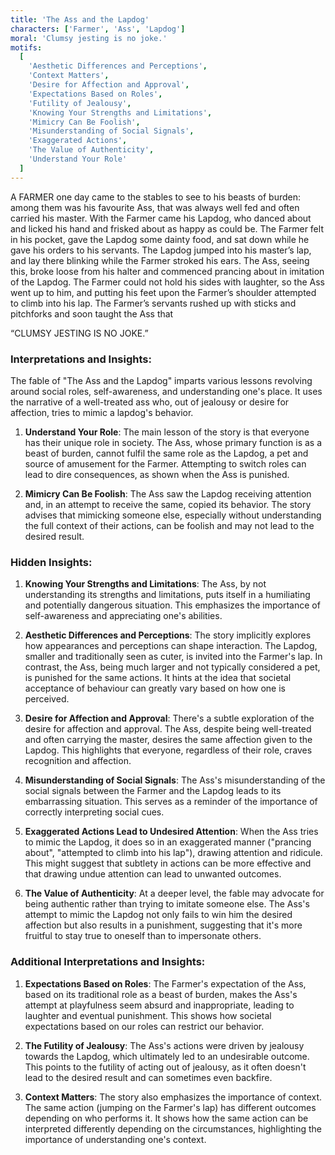 ```yaml
---
title: 'The Ass and the Lapdog'
characters: ['Farmer', 'Ass', 'Lapdog']
moral: 'Clumsy jesting is no joke.'
motifs:
  [
    'Aesthetic Differences and Perceptions',
    'Context Matters',
    'Desire for Affection and Approval',
    'Expectations Based on Roles',
    'Futility of Jealousy',
    'Knowing Your Strengths and Limitations',
    'Mimicry Can Be Foolish',
    'Misunderstanding of Social Signals',
    'Exaggerated Actions',
    'The Value of Authenticity',
    'Understand Your Role'
  ]
---
```


A FARMER one day came to the stables to see to his beasts of burden: among them was his favourite Ass, that was always well fed and often carried his master. With the Farmer came his Lapdog, who danced about and licked his hand and frisked about as happy as could be. The Farmer felt in his pocket, gave the Lapdog some dainty food, and sat down while he gave his orders to his servants. The Lapdog jumped into his master’s lap, and lay there blinking while the Farmer stroked his ears. The Ass, seeing this, broke loose from his halter and commenced prancing about in imitation of the Lapdog. The Farmer could not hold his sides with laughter, so the Ass went up to him, and putting his feet upon the Farmer’s shoulder attempted to climb into his lap. The Farmer’s servants rushed up with sticks and pitchforks and soon taught the Ass that

“CLUMSY JESTING IS NO JOKE.”

### Interpretations and Insights:

The fable of "The Ass and the Lapdog" imparts various lessons revolving around social roles, self-awareness, and understanding one's place. It uses the narrative of a well-treated ass who, out of jealousy or desire for affection, tries to mimic a lapdog's behavior.

1. **Understand Your Role**: The main lesson of the story is that everyone has their unique role in society. The Ass, whose primary function is as a beast of burden, cannot fulfil the same role as the Lapdog, a pet and source of amusement for the Farmer. Attempting to switch roles can lead to dire consequences, as shown when the Ass is punished.

2. **Mimicry Can Be Foolish**: The Ass saw the Lapdog receiving attention and, in an attempt to receive the same, copied its behavior. The story advises that mimicking someone else, especially without understanding the full context of their actions, can be foolish and may not lead to the desired result.

### Hidden Insights:

1. **Knowing Your Strengths and Limitations**: The Ass, by not understanding its strengths and limitations, puts itself in a humiliating and potentially dangerous situation. This emphasizes the importance of self-awareness and appreciating one's abilities.

2. **Aesthetic Differences and Perceptions**: The story implicitly explores how appearances and perceptions can shape interaction. The Lapdog, smaller and traditionally seen as cuter, is invited into the Farmer's lap. In contrast, the Ass, being much larger and not typically considered a pet, is punished for the same actions. It hints at the idea that societal acceptance of behaviour can greatly vary based on how one is perceived.

3. **Desire for Affection and Approval**: There's a subtle exploration of the desire for affection and approval. The Ass, despite being well-treated and often carrying the master, desires the same affection given to the Lapdog. This highlights that everyone, regardless of their role, craves recognition and affection.

4. **Misunderstanding of Social Signals**: The Ass's misunderstanding of the social signals between the Farmer and the Lapdog leads to its embarrassing situation. This serves as a reminder of the importance of correctly interpreting social cues.

5. **Exaggerated Actions Lead to Undesired Attention**: When the Ass tries to mimic the Lapdog, it does so in an exaggerated manner ("prancing about", "attempted to climb into his lap"), drawing attention and ridicule. This might suggest that subtlety in actions can be more effective and that drawing undue attention can lead to unwanted outcomes.

6. **The Value of Authenticity**: At a deeper level, the fable may advocate for being authentic rather than trying to imitate someone else. The Ass's attempt to mimic the Lapdog not only fails to win him the desired affection but also results in a punishment, suggesting that it's more fruitful to stay true to oneself than to impersonate others.

### Additional Interpretations and Insights:

1. **Expectations Based on Roles**: The Farmer's expectation of the Ass, based on its traditional role as a beast of burden, makes the Ass's attempt at playfulness seem absurd and inappropriate, leading to laughter and eventual punishment. This shows how societal expectations based on our roles can restrict our behavior.

2. **The Futility of Jealousy**: The Ass's actions were driven by jealousy towards the Lapdog, which ultimately led to an undesirable outcome. This points to the futility of acting out of jealousy, as it often doesn't lead to the desired result and can sometimes even backfire.

3. **Context Matters**: The story also emphasizes the importance of context. The same action (jumping on the Farmer's lap) has different outcomes depending on who performs it. It shows how the same action can be interpreted differently depending on the circumstances, highlighting the importance of understanding one's context.
